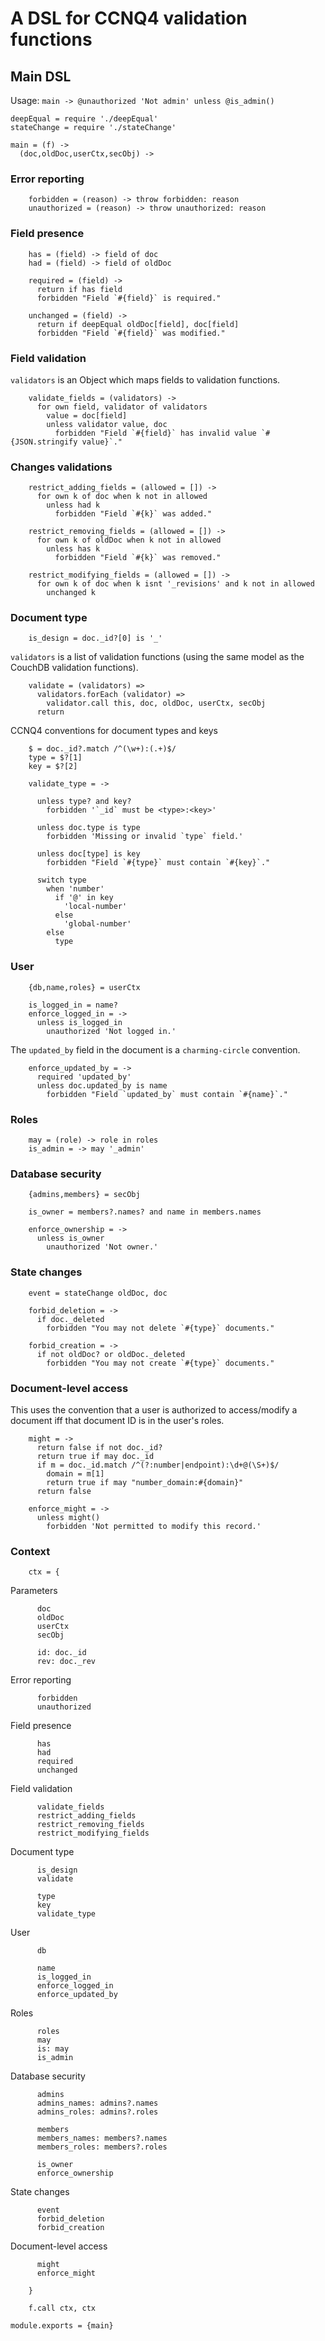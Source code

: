 A DSL for CCNQ4 validation functions
====================================================

Main DSL
--------

Usage: `main -> @unauthorized 'Not admin' unless @is_admin()  `

    deepEqual = require './deepEqual'
    stateChange = require './stateChange'

    main = (f) ->
      (doc,oldDoc,userCtx,secObj) ->

### Error reporting

        forbidden = (reason) -> throw forbidden: reason
        unauthorized = (reason) -> throw unauthorized: reason

### Field presence

        has = (field) -> field of doc
        had = (field) -> field of oldDoc

        required = (field) ->
          return if has field
          forbidden "Field `#{field}` is required."

        unchanged = (field) ->
          return if deepEqual oldDoc[field], doc[field]
          forbidden "Field `#{field}` was modified."

### Field validation


`validators` is an Object which maps fields to validation functions.

        validate_fields = (validators) ->
          for own field, validator of validators
            value = doc[field]
            unless validator value, doc
              forbidden "Field `#{field}` has invalid value `#{JSON.stringify value}`."

### Changes validations

        restrict_adding_fields = (allowed = []) ->
          for own k of doc when k not in allowed
            unless had k
              forbidden "Field `#{k}` was added."

        restrict_removing_fields = (allowed = []) ->
          for own k of oldDoc when k not in allowed
            unless has k
              forbidden "Field `#{k}` was removed."

        restrict_modifying_fields = (allowed = []) ->
          for own k of doc when k isnt '_revisions' and k not in allowed
            unchanged k

### Document type

        is_design = doc._id?[0] is '_'

`validators` is a list of validation functions (using the same
model as the CouchDB validation functions).

        validate = (validators) =>
          validators.forEach (validator) =>
            validator.call this, doc, oldDoc, userCtx, secObj
          return

CCNQ4 conventions for document types and keys

        $ = doc._id?.match /^(\w+):(.+)$/
        type = $?[1]
        key = $?[2]

        validate_type = ->

          unless type? and key?
            forbidden '`_id` must be <type>:<key>'

          unless doc.type is type
            forbidden 'Missing or invalid `type` field.'

          unless doc[type] is key
            forbidden "Field `#{type}` must contain `#{key}`."

          switch type
            when 'number'
              if '@' in key
                'local-number'
              else
                'global-number'
            else
              type

### User

        {db,name,roles} = userCtx

        is_logged_in = name?
        enforce_logged_in = ->
          unless is_logged_in
            unauthorized 'Not logged in.'

The `updated_by` field in the document is a `charming-circle` convention.

        enforce_updated_by = ->
          required 'updated_by'
          unless doc.updated_by is name
            forbidden "Field `updated_by` must contain `#{name}`."

### Roles

        may = (role) -> role in roles
        is_admin = -> may '_admin'

### Database security

        {admins,members} = secObj

        is_owner = members?.names? and name in members.names

        enforce_ownership = ->
          unless is_owner
            unauthorized 'Not owner.'

### State changes

        event = stateChange oldDoc, doc

        forbid_deletion = ->
          if doc._deleted
            forbidden "You may not delete `#{type}` documents."

        forbid_creation = ->
          if not oldDoc? or oldDoc._deleted
            forbidden "You may not create `#{type}` documents."

### Document-level access

This uses the convention that a user is authorized to access/modify a document iff that document ID is in the user's roles.

        might = ->
          return false if not doc._id?
          return true if may doc._id
          if m = doc._id.match /^(?:number|endpoint):\d+@(\S+)$/
            domain = m[1]
            return true if may "number_domain:#{domain}"
          return false

        enforce_might = ->
          unless might()
            forbidden 'Not permitted to modify this record.'

### Context

        ctx = {

Parameters

          doc
          oldDoc
          userCtx
          secObj

          id: doc._id
          rev: doc._rev

Error reporting

          forbidden
          unauthorized

Field presence

          has
          had
          required
          unchanged

Field validation

          validate_fields
          restrict_adding_fields
          restrict_removing_fields
          restrict_modifying_fields

Document type

          is_design
          validate

          type
          key
          validate_type

User

          db

          name
          is_logged_in
          enforce_logged_in
          enforce_updated_by

Roles

          roles
          may
          is: may
          is_admin

Database security

          admins
          admins_names: admins?.names
          admins_roles: admins?.roles

          members
          members_names: members?.names
          members_roles: members?.roles

          is_owner
          enforce_ownership

State changes

          event
          forbid_deletion
          forbid_creation

Document-level access

          might
          enforce_might

        }

        f.call ctx, ctx

    module.exports = {main}

